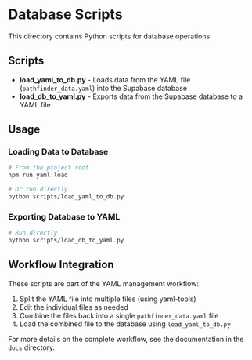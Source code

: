 # Database Scripts

This directory contains Python scripts for database operations.

## Scripts

- **load_yaml_to_db.py** - Loads data from the YAML file (`pathfinder_data.yaml`) into the Supabase database
- **load_db_to_yaml.py** - Exports data from the Supabase database to a YAML file

## Usage

### Loading Data to Database

```bash
# From the project root
npm run yaml:load

# Or run directly
python scripts/load_yaml_to_db.py
```

### Exporting Database to YAML

```bash
# Run directly
python scripts/load_db_to_yaml.py
```

## Workflow Integration

These scripts are part of the YAML management workflow:

1. Split the YAML file into multiple files (using yaml-tools)
2. Edit the individual files as needed
3. Combine the files back into a single `pathfinder_data.yaml` file
4. Load the combined file to the database using `load_yaml_to_db.py`

For more details on the complete workflow, see the documentation in the `docs` directory.
